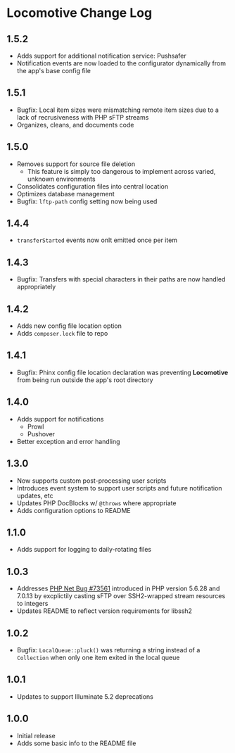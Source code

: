 # Locomotive Change Log

<a name="1.5.2"></a>
## 1.5.2
- Adds support for additional notification service: Pushsafer
- Notification events are now loaded to the configurator dynamically from the app's base config file

<a name="1.5.1"></a>
## 1.5.1
- Bugfix: Local item sizes were mismatching remote item sizes due to a lack of recrusiveness with PHP sFTP streams
- Organizes, cleans, and documents code

<a name="1.5.0"></a>
## 1.5.0
- Removes support for source file deletion
  - This feature is simply too dangerous to implement across varied, unknown environments
- Consolidates configuration files into central location
- Optimizes database management
- Bugfix: `lftp-path` config setting now being used

<a name="1.4.4"></a>
## 1.4.4
- `transferStarted` events now onlt emitted once per item

<a name="1.4.3"></a>
## 1.4.3
- Bugfix: Transfers with special characters in their paths are now handled appropriately

<a name="1.4.2"></a>
## 1.4.2
- Adds new config file location option
- Adds `composer.lock` file to repo

<a name="1.4.1"></a>
## 1.4.1
- Bugfix: Phinx config file location declaration was preventing **Locomotive** from being run outside the app's root directory

<a name="1.4.0"></a>
## 1.4.0
- Adds support for notifications
  - Prowl
  - Pushover
- Better exception and error handling

<a name="1.3.0"></a>
## 1.3.0
- Now supports custom post-processing user scripts
- Introduces event system to support user scripts and future notification updates, etc
- Updates PHP DocBlocks w/ `@throws` where appropriate
- Adds configuration options to README

<a name="1.1.0"></a>
## 1.1.0
- Adds support for logging to daily-rotating files

<a name="1.0.3"></a>
## 1.0.3
- Addresses [PHP Net Bug #73561](https://bugs.php.net/bug.php?id=73561) introduced in PHP version 5.6.28 and 7.0.13 by excplictily casting sFTP over SSH2-wrapped stream resources to integers
- Updates README to reflect version requirements for libssh2

<a name="1.0.2"></a>
## 1.0.2
- Bugfix: `LocalQueue::pluck()` was returning a string instead of a `Collection` when only one item exited in the local queue

<a name="1.0.1"></a>
## 1.0.1
- Updates to support Illuminate 5.2 deprecations

<a name="1.0.0"></a>
## 1.0.0
- Initial release
- Adds some basic info to the README file